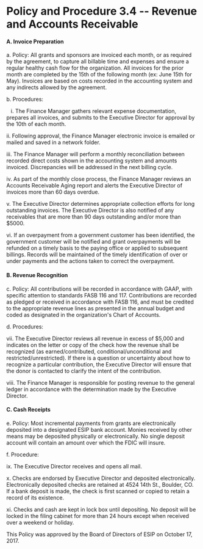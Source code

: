 **Policy and Procedure 3.4 -- Revenue and Accounts Receivable**
===============================================================

#### A.  Invoice Preparation

a.  Policy: All grants and sponsors are invoiced each month, or as
        required by the agreement, to capture all billable time and
        expenses and ensure a regular healthy cash flow for the
        organization. All invoices for the prior month are completed by
        the 15th of the following month (ex: June 15th for May).
        Invoices are based on costs recorded in the accounting system
        and any indirects allowed by the agreement.

b.  Procedures:

&nbsp;&nbsp;&nbsp;i.  The Finance Manager gathers relevant expense documentation,
            prepares all invoices, and submits to the Executive Director
            for approval by the 10th of each month.

   ii. Following approval, the Finance Manager electronic invoice
            is emailed or mailed and saved in a network folder.

   iii. The Finance Manager will perform a monthly reconciliation
            between recorded direct costs shown in the accounting system
            and amounts invoiced. Discrepancies will be addressed in the
            next billing cycle.

   iv. As part of the monthly close process, the Finance Manager
            reviews an Accounts Receivable Aging report and alerts the
            Executive Director of invoices more than 60 days overdue.

   v.  The Executive Director determines appropriate collection
            efforts for long outstanding invoices. The Executive
            Director is also notified of any receivables that are more
            than 90 days outstanding and/or more than $5000.

   vi. If an overpayment from a government customer has been
            identified, the government customer will be notified and
            grant overpayments will be refunded on a timely basis to the
            paying office or applied to subsequent billings. Records
            will be maintained of the timely identification of over or
            under payments and the actions taken to correct the
            overpayment.

#### B.  Revenue Recognition 

c.  Policy: All contributions will be recorded in accordance with
        GAAP, with specific attention to standards FASB 116 and 117.
        Contributions are recorded as pledged or received in accordance
        with FASB 116, and must be credited to the appropriate revenue
        lines as presented in the annual budget and coded as designated
        in the organization's Chart of Accounts.

d.  Procedures:

   vii. The Executive Director reviews all revenue in excess of
            $5,000 and indicates on the letter or copy of the check how
            the revenue shall be recognized (as earned/contributed,
            conditional/unconditional and restricted/unrestricted). If
            there is a question or uncertainty about how to recognize a
            particular contribution, the Executive Director will ensure
            that the donor is contacted to clarify the intent of the
            contribution.

   viii. The Finance Manager is responsible for posting revenue to
            the general ledger in accordance with the determination made
            by the Executive Director.

#### C.  Cash Receipts 

e.  Policy: Most incremental payments from grants are electronically
        deposited into a designated ESIP bank account. Monies received
        by other means may be deposited physically or electronically. No
        single deposit account will contain an amount over which the
        FDIC will insure.

f.  Procedure:

   ix. The Executive Director receives and opens all mail.

   x.  Checks are endorsed by Executive Director and deposited
            electronically. Electronically deposited checks are retained
            at 4524 14th St., Boulder, CO. If a bank deposit is made,
            the check is first scanned or copied to retain a record of
            its existence.

   xi. Checks and cash are kept in lock box until depositing. No
            deposit will be locked in the filing cabinet for more than
            24 hours except when received over a weekend or holiday.

This Policy was approved by the Board of Directors of ESIP on October
17, 2017.
